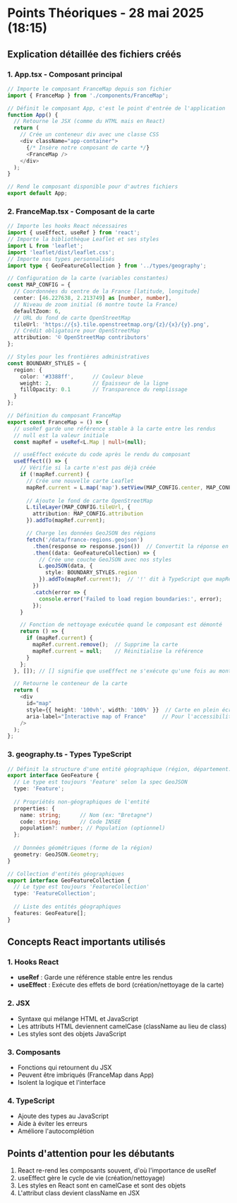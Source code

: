 # Points Théoriques - 28 mai 2025 (18:15)

## Explication détaillée des fichiers créés

### 1. App.tsx - Composant principal
```typescript
// Importe le composant FranceMap depuis son fichier
import { FranceMap } from './components/FranceMap';

// Définit le composant App, c'est le point d'entrée de l'application
function App() {
  // Retourne le JSX (comme du HTML mais en React)
  return (
    // Crée un conteneur div avec une classe CSS
    <div className="app-container">
      {/* Insère notre composant de carte */}
      <FranceMap />
    </div>
  );
}

// Rend le composant disponible pour d'autres fichiers
export default App;
```

### 2. FranceMap.tsx - Composant de la carte
```typescript
// Importe les hooks React nécessaires
import { useEffect, useRef } from 'react';
// Importe la bibliothèque Leaflet et ses styles
import L from 'leaflet';
import 'leaflet/dist/leaflet.css';
// Importe nos types personnalisés
import type { GeoFeatureCollection } from '../types/geography';

// Configuration de la carte (variables constantes)
const MAP_CONFIG = {
  // Coordonnées du centre de la France [latitude, longitude]
  center: [46.227638, 2.213749] as [number, number],
  // Niveau de zoom initial (6 montre toute la France)
  defaultZoom: 6,
  // URL du fond de carte OpenStreetMap
  tileUrl: 'https://{s}.tile.openstreetmap.org/{z}/{x}/{y}.png',
  // Crédit obligatoire pour OpenStreetMap
  attribution: '© OpenStreetMap contributors'
};

// Styles pour les frontières administratives
const BOUNDARY_STYLES = {
  region: {
    color: '#3388ff',      // Couleur bleue
    weight: 2,             // Épaisseur de la ligne
    fillOpacity: 0.1       // Transparence du remplissage
  }
};

// Définition du composant FranceMap
export const FranceMap = () => {
  // useRef garde une référence stable à la carte entre les rendus
  // null est la valeur initiale
  const mapRef = useRef<L.Map | null>(null);

  // useEffect exécute du code après le rendu du composant
  useEffect(() => {
    // Vérifie si la carte n'est pas déjà créée
    if (!mapRef.current) {
      // Crée une nouvelle carte Leaflet
      mapRef.current = L.map('map').setView(MAP_CONFIG.center, MAP_CONFIG.defaultZoom);
      
      // Ajoute le fond de carte OpenStreetMap
      L.tileLayer(MAP_CONFIG.tileUrl, {
        attribution: MAP_CONFIG.attribution
      }).addTo(mapRef.current);

      // Charge les données GeoJSON des régions
      fetch('/data/france-regions.geojson')
        .then(response => response.json())  // Convertit la réponse en JSON
        .then((data: GeoFeatureCollection) => {
          // Crée une couche GeoJSON avec nos styles
          L.geoJSON(data, {
            style: BOUNDARY_STYLES.region
          }).addTo(mapRef.current!);  // '!' dit à TypeScript que mapRef.current existe
        })
        .catch(error => {
          console.error('Failed to load region boundaries:', error);
        });
    }

    // Fonction de nettoyage exécutée quand le composant est démonté
    return () => {
      if (mapRef.current) {
        mapRef.current.remove();  // Supprime la carte
        mapRef.current = null;    // Réinitialise la référence
      }
    };
  }, []); // [] signifie que useEffect ne s'exécute qu'une fois au montage

  // Retourne le conteneur de la carte
  return (
    <div 
      id="map" 
      style={{ height: '100vh', width: '100%' }}  // Carte en plein écran
      aria-label="Interactive map of France"     // Pour l'accessibilité
    />
  );
};
```

### 3. geography.ts - Types TypeScript
```typescript
// Définit la structure d'une entité géographique (région, département...)
export interface GeoFeature {
  // Le type est toujours 'Feature' selon la spec GeoJSON
  type: 'Feature';
  
  // Propriétés non-géographiques de l'entité
  properties: {
    name: string;      // Nom (ex: "Bretagne")
    code: string;      // Code INSEE
    population?: number; // Population (optionnel)
  };
  
  // Données géométriques (forme de la région)
  geometry: GeoJSON.Geometry;
}

// Collection d'entités géographiques
export interface GeoFeatureCollection {
  // Le type est toujours 'FeatureCollection'
  type: 'FeatureCollection';
  
  // Liste des entités géographiques
  features: GeoFeature[];
}
```

## Concepts React importants utilisés

### 1. Hooks React
- **useRef** : Garde une référence stable entre les rendus
- **useEffect** : Exécute des effets de bord (création/nettoyage de la carte)

### 2. JSX
- Syntaxe qui mélange HTML et JavaScript
- Les attributs HTML deviennent camelCase (className au lieu de class)
- Les styles sont des objets JavaScript

### 3. Composants
- Fonctions qui retournent du JSX
- Peuvent être imbriqués (FranceMap dans App)
- Isolent la logique et l'interface

### 4. TypeScript
- Ajoute des types au JavaScript
- Aide à éviter les erreurs
- Améliore l'autocomplétion

## Points d'attention pour les débutants
1. React re-rend les composants souvent, d'où l'importance de useRef
2. useEffect gère le cycle de vie (création/nettoyage)
3. Les styles en React sont en camelCase et sont des objets
4. L'attribut class devient className en JSX
